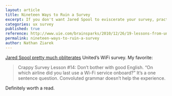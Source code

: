 ```yaml
---
layout: article
title: Nineteen Ways to Ruin a Survey
excerpt: If you don't want Jared Spool to eviscerate your survey, practice a modicum of UX.
categories: ux survey
published: true
reference: http://www.uie.com/brainsparks/2010/12/26/19-lessons-from-united-airlines-on-how-to-build-a-crappy-survey/
permalink: nineteen-ways-to-ruin-a-survey
author: Nathan Ziarek
---
```



[Jared Spool pretty much obliterates][1] United’s WiFi survey. My favorite:

> Crappy Survey Lesson #14: Don’t bother with good English. “On which airline did you last use a Wi-Fi service onboard?” It’s a one sentence question. Convoluted grammar doesn’t help the experience.

Definitely worth a read.

[1]: http://www.uie.com/brainsparks/2010/12/26/19-lessons-from-united-airlines-on-how-to-build-a-crappy-survey/
